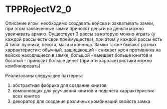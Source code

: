 # TPPRojectV2_0
Описание игры: 
необходимо создавать войска и захватывать замки, при этом захваченные замки приносят деньги на деньги можно
увеичивать армию. Существует 3 рассы за которую можно играть (у каждой рассы есть свои преймущества), при этом у каждой рассы
есть 4 типа: лучники, пехота, маги и конница. Замки также бывают разных харрактеристик: обычный, защищающий - снижает урон
противника на войско находящиеся в замке, большой - вмещает больше юнитов и богатый - приносит больше денег
(при эти харракетристики можно комбинировать)

Реализованы следующие паттерны:
1) абстрактная фабрика для создание юнитов
2) компоновщик для улучшения юнитов и подсчета харрактеристик всех юнитов
3) декоратор для создания различных комбинаций свойств замка
